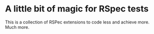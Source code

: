 
# A little bit of magic for RSpec tests

This is a collection of RSPec extensions to code less and achieve more. Much more.
